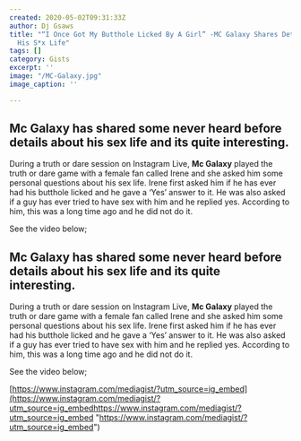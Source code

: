```yaml
---
created: 2020-05-02T09:31:33Z
author: Dj Gsaws
title: "“I Once Got My Butthole Licked By A Girl” -MC Galaxy Shares Details About
  His S*x Life"
tags: []
category: Gists
excerpt: ''
image: "/MC-Galaxy.jpg"
image_caption: ''

---
```

## **Mc Galaxy has shared some never heard before details about his sex life and its quite interesting.**

During a truth or dare session on Instagram Live, **Mc Galaxy** played the truth or dare game with a female fan called Irene and she asked him some personal questions about his sex life. Irene first asked him if he has ever had his butthole licked and he gave a ‘Yes’ answer to it. He was also asked if a guy has ever tried to have sex with him and he replied yes. According to him, this was a long time ago and he did not do it.

See the video below;

## **Mc Galaxy has shared some never heard before details about his sex life and its quite interesting.** 

During a truth or dare session on Instagram Live, **Mc Galaxy** played the truth or dare game with a female fan called Irene and she asked him some personal questions about his sex life. Irene first asked him if he has ever had his butthole licked and he gave a ‘Yes’ answer to it. He was also asked if a guy has ever tried to have sex with him and he replied yes. According to him, this was a long time ago and he did not do it.

See the video below;

[https://www.instagram.com/mediagist/?utm_source=ig_embed](https://www.instagram.com/mediagist/?utm_source=ig_embedhttps://www.instagram.com/mediagist/?utm_source=ig_embed "https://www.instagram.com/mediagist/?utm_source=ig_embed")